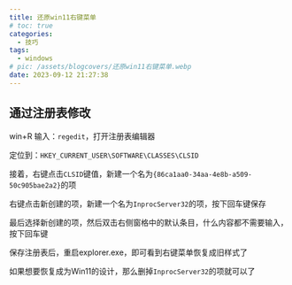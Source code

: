 ```yaml
---
title: 还原win11右键菜单
# toc: true
categories:
  - 技巧
tags:
  - windows
# pic: /assets/blogcovers/还原win11右键菜单.webp
date: 2023-09-12 21:27:38
---
```


## 通过注册表修改

win+R 输入：`regedit`，打开注册表编辑器

定位到：`HKEY_CURRENT_USER\SOFTWARE\CLASSES\CLSID`

接着，右键点击`CLSID`键值，新建一个名为`{86ca1aa0-34aa-4e8b-a509-50c905bae2a2}`的项

右键点击新创建的项，新建一个名为`InprocServer32`的项，按下回车键保存

最后选择新创建的项，然后双击右侧窗格中的默认条目，什么内容都不需要输入，按下回车键

保存注册表后，重启explorer.exe，即可看到右键菜单恢复成旧样式了

如果想要恢复成为Win11的设计，那么删掉`InprocServer32`的项就可以了